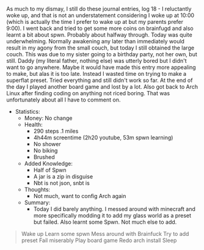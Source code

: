 As much to my dismay, I still do these journal entries, log 18 -
I reluctantly woke up, and that is not an understatement considering I woke up at 10:00 (which is actually the time I prefer to wake up at but my parents prefer 9:00). I went back and tried to get some more coins on brainfugd and also learnt a bit about spwn. Probably about halfway through. Today was quite underwhelming. Normally awakening any later than immediately would result in my agony from the small couch, but today I still obtained the large couch. This was due to my sister going to a birthday party, not her own, but still. Daddy (my literal father, nothing else) was utterly bored but I didn't want to go anywhere. Maybe it would have made this entry more appealing to make, but alas it is too late. Instead I wasted time on trying to make a superflat preset. Tried everything and still didn't work so far. At the end of the day I played another board game and lost by a lot. Also got back to Arch Linux after finding coding on anything not riced boring. That was unfortunately about all I have to comment on.
- Statistics:
	- Money: No change
	- Health:
		- 290 steps .1 miles
		- 4h44m screentime (2h20 youtube, 53m spwn learning)
		- No shower
		- No biking
		- Brushed
	- Added Knowledge:
		- Half of Spwn
		- A jar is a zip in disguise
		- Nbt is not json, snbt is
	- Thoughts:
		- Not much, want to config Arch again
	- Summary:
		- Today I did barely anything. I messed around with minecraft and more specifically modding it to add my glass world as a preset but failed. Also learnt some Spwn. Not much else to add.
> Wake up
> Learn some spwn
> Mess around with Brainfuck
> Try to add preset
> Fail miserably
> Play board game
> Redo arch install
> Sleep